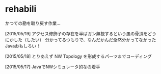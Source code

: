 # rehabili
かつての勘を取り戻す作業...

[2015/05/19]
アクセス修飾子の存在を半ばガン無視するという愚の骨頂をどうにかした（したい）
分かってるつもりで、なんだかんだ全然分かってなかったJavaおもしろい！

[2015/05/18]
とりあえず NW Topology を形成するパーツまでコーディング

[2015/05/17]
JavaでNWシミュレータ的なの着手
